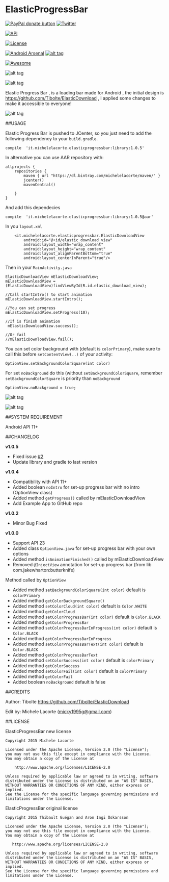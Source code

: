 # ElasticProgressBar

<span class="badge-paypal"><a href="https://www.paypal.com/cgi-bin/webscr?cmd=_s-xclick&amp;hosted_button_id=LY7EX8WMWPWV6" title="Donate to this project using Paypal"><img src="https://img.shields.io/badge/paypal-donate-yellow.svg" alt="PayPal donate button" /></a></span>
[![Twitter](https://img.shields.io/badge/Twitter-@LacorteMichele-blue.svg?style=flat)](https://twitter.com/LacorteMichele)

[![API](https://img.shields.io/badge/API-11%2B-orange.svg?style=flat)](https://android-arsenal.com/api?level=11)

[![License](https://img.shields.io/badge/license-Apache%202-4EB1BA.svg)](https://www.apache.org/licenses/LICENSE-2.0.html)

[![Android Arsenal](https://img.shields.io/badge/Android%20Arsenal-ElasticProgressBar-green.svg?style=true)](https://android-arsenal.com/details/1/2826)
[![alt tag](http://www.android-gems.com/badge/michelelacorte/ElasticProgressBar.svg)](http://www.android-gems.com/lib/michelelacorte/ElasticProgressBar?lib_id=697)

[![Awesome](https://cdn.rawgit.com/sindresorhus/awesome/d7305f38d29fed78fa85652e3a63e154dd8e8829/media/badge.svg)](https://github.com/sindresorhus/awesome)

![alt tag](https://raw.githubusercontent.com/Tibolte/ElasticDownload/master/success.gif)

![alt tag](https://raw.githubusercontent.com/Tibolte/ElasticDownload/master/fail.gif)

Elastic Progress Bar , is a loading bar made ​​for Android , the initial design is https://github.com/Tibolte/ElasticDownload , I applied some changes to make it accessible to everyone!

![alt tag](http://i.giphy.com/3o85xBKcPnsY2xAuZi.gif)

##USAGE

Elastic Progress Bar is pushed to JCenter, so you just need to add the following dependency to your `build.gradle`.
```
compile  'it.michelelacorte.elasticprogressbar:library:1.0.5'
```

In alternative you can use AAR repository with:

```
allprojects {
    repositories {
        maven { url "https://dl.bintray.com/michelelacorte/maven/" }
        jcenter()
        mavenCentral()

    }
}
```

And add this dependecies

```
compile  'it.michelelacorte.elasticprogressbar:library:1.0.5@aar'
```

In you `layout.xml`

```
    <it.michelelacorte.elasticprogressbar.ElasticDownloadView
        android:id="@+id/elastic_download_view"
        android:layout_width="wrap_content"
        android:layout_height="wrap_content"
        android:layout_alignParentBottom="true"
        android:layout_centerInParent="true"/>
```

Then in your `MainActivity.java`

```
ElasticDownloadView mElasticDownloadView;
mElasticDownloadView = (ElasticDownloadView)findViewById(R.id.elastic_download_view);

//Call startIntro() to start animation
mElasticDownloadView.startIntro();

//You can set progress
mElasticDownloadView.setProgress(10);

//If is finish animation
 mElasticDownloadView.success();
 
//Or fail
//mElasticDownloadView.fail();
```

You can set color background with (default is `colorPrimary`), make sure to call this before `setContentView(..)` of your activity:

```
OptionView.setBackgroundColorSquare(int color)
```

For set `noBackground` do this (without `setBackgroundColorSquare`, remember `setBackgroundColorSquare` is priority than `noBackground`

```
OptionView.noBackground = true;
```

![alt tag](http://s27.postimg.org/t7xk0iqz7/Screenshot_2015_11_02_15_21_25.png)

![alt tag](http://s1.postimg.org/g5wq1wwn3/Screenshot_2015_11_02_15_21_32.png)


##SYSTEM REQUIREMENT

Android API 11+

##CHANGELOG

**v1.0.5**
- Fixed issue [#2](https://github.com/michelelacorte/ElasticProgressBar/issues/2)
- Update library and gradle to last version

**v1.0.4**
- Compatibility with API 11+
- Added boolean `noIntro` for set-up progress bar with no intro (OptionView class)
- Added method `getProgress()` called by mElasticDownloadView
- Add Example App to GitHub repo

**v1.0.2**
- Minor Bug Fixed
 
**v1.0.0**
- Support API 23
- Added class `OptionView.java` for set-up progress bar with your own options
- Added method `isAnimationFinished()` called by mElasticDownloadView
- Removed `@InjectView` annotation for set-up progress bar (from lib com.jakewharton:butterknife)

Method called by `OptionView`

- Added method `setBackgroundColorSquare(int color)` default is `colorPrimary`
- Added method `getColorBackgroundSquare()`
- Added method `setColorCloud(int color)` default is `Color.WHITE`
- Added method `getColorCloud`
- Added method `setColorProgressBar(int color)` default is `Color.BLACK`
- Added method `getColorProgressBar`
- Added method `setColorProgressBarInProgress(int color)` default is `Color.BLACK`
- Added method `getColorProgressBarInProgress`
- Added method `setColorProgressBarText(int color)` default is `Color.BLACK`
- Added method `getColorProgressBarText`
- Added method `setColorSuccess(int color)` default is `colorPrimary`
- Added method `getColorSuccess`
- Added method `setColorFail(int color)` default is `colorPrimary`
- Added method `getColorFail`
- Added boolean `noBackground` default is false

##CREDITS

Author: Tibolte https://github.com/Tibolte/ElasticDownload

Edit by: Michele Lacorte (micky1995g@gmail.com)

##LICENSE

ElasticProgressBar new license

```
Copyright 2015 Michele Lacorte

Licensed under the Apache License, Version 2.0 (the "License");
you may not use this file except in compliance with the License.
You may obtain a copy of the License at

    http://www.apache.org/licenses/LICENSE-2.0

Unless required by applicable law or agreed to in writing, software
distributed under the License is distributed on an "AS IS" BASIS,
WITHOUT WARRANTIES OR CONDITIONS OF ANY KIND, either express or implied.
See the License for the specific language governing permissions and
limitations under the License.
```

ElasticProgressBar original license

```
Copyright 2015 Thibault Guégan and Aron Ingi Óskarsson

Licensed under the Apache License, Version 2.0 (the "License");
you may not use this file except in compliance with the License.
You may obtain a copy of the License at

   http://www.apache.org/licenses/LICENSE-2.0

Unless required by applicable law or agreed to in writing, software
distributed under the License is distributed on an "AS IS" BASIS,
WITHOUT WARRANTIES OR CONDITIONS OF ANY KIND, either express or implied.
See the License for the specific language governing permissions and
limitations under the License.
```
